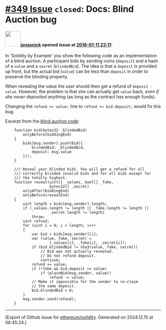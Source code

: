 # [\#349 Issue](https://github.com/ethereum/solidity/issues/349) `closed`: Docs: Blind Auction bug

#### <img src="https://avatars.githubusercontent.com/u/2582071?v=4" width="50">[jonasnick](https://github.com/jonasnick) opened issue at [2016-01-11 23:11](https://github.com/ethereum/solidity/issues/349):

In 'Solidity by Example' you show the following code as an implementation of a blind auction.
A participant bids by sending coins (`deposit`) and a hash of a `value` and a `secret` (`blindedBid`). The idea is that a `deposit` is provided up front, but the actual bid (`value`) can be less than `deposit` in order to preserve the blinding property. 

When revealing the value the user should then get a refund of `deposit - value`. However, the problem is that she can actually get `value` back, _even if she never deposited anything_ (as long as the contract has enough funds).

Changing the `refund += value;` line to `refund += bid.deposit;` would fix this bug.

Excerpt from the [blind auction code](https://solidity.readthedocs.org/en/latest/solidity-by-example.html#id2):

```
    function bid(bytes32 _blindedBid)
        onlyBefore(biddingEnd)
    {
        bids[msg.sender].push(Bid({
            blindedBid: _blindedBid,
            deposit: msg.value
        }));
    }

    /// Reveal your blinded bids. You will get a refund for all
    /// correctly blinded invalid bids and for all bids except for
    /// the totally highest.
    function reveal(uint[] _values, bool[] _fake,
                    bytes32[] _secret)
        onlyAfter(biddingEnd)
        onlyBefore(revealEnd)
    {
        uint length = bids[msg.sender].length;
        if (_values.length != length || _fake.length != length ||
                    _secret.length != length)
            throw;
        uint refund;
        for (uint i = 0; i < length; i++)
        {
            var bid = bids[msg.sender][i];
            var (value, fake, secret) =
                    (_values[i], _fake[i], _secret[i]);
            if (bid.blindedBid != sha3(value, fake, secret))
                // Bid was not actually revealed.
                // Do not refund deposit.
                continue;
            refund += value;
            if (!fake && bid.deposit >= value)
                if (placeBid(msg.sender, value))
                    refund -= value;
            // Make it impossible for the sender to re-claim
            // the same deposit.
            bid.blindedBid = 0;
        }
        msg.sender.send(refund);
    }
```





-------------------------------------------------------------------------------



[Export of Github issue for [ethereum/solidity](https://github.com/ethereum/solidity). Generated on 2024.12.15 at 06:45:24.]
